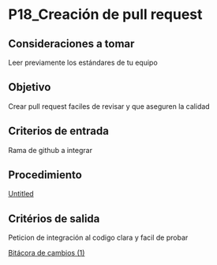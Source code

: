 # P18_Creación de pull request

## **Consideraciones a tomar**

Leer previamente los estándares de tu equipo 

## **Objetivo**

Crear pull request faciles de revisar y que aseguren  la calidad

## **Criterios de entrada**

Rama de github a integrar

## **Procedimiento**

[Untitled](P18_Creacio%CC%81n%20de%20pull%20request%20b11c58cb1ce14b42950a56f0b4e618cf/Untitled%20Database%20c198db28e3444101a69fbfea6b0cd5d9.csv)

## **Critérios de salida**

Peticion de integración al codigo clara y facil de probar

[Bitácora de cambios (1)](P18_Creacio%CC%81n%20de%20pull%20request%20b11c58cb1ce14b42950a56f0b4e618cf/Bita%CC%81cora%20de%20cambios%20(1)%2051d510da867f47c19d44f8185a9d5691.csv)